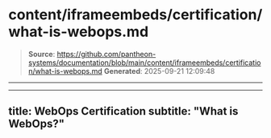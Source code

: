 # content/iframeembeds/certification/what-is-webops.md

> **Source**: https://github.com/pantheon-systems/documentation/blob/main/content/iframeembeds/certification/what-is-webops.md
> **Generated**: 2025-09-21 12:09:48

---

---
title: WebOps Certification
subtitle: "What is WebOps?"
---

<Partial file="certification-guide/what-is-webops.md" />
